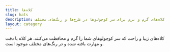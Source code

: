 ```yaml
---
title: کلاه‌ها
slug: hats
description: کلاه‌های گرم و نرم برای سر کوچولوها در طرح‌ها و رنگ‌های مختلف
layout: category
---
```


کلاه‌های زیبا و راحت که سر کوچولوهای شما را گرم و محافظت می‌کنند. هر کلاه با دقت و مهارت بافته شده و در رنگ‌های مختلف موجود است.

